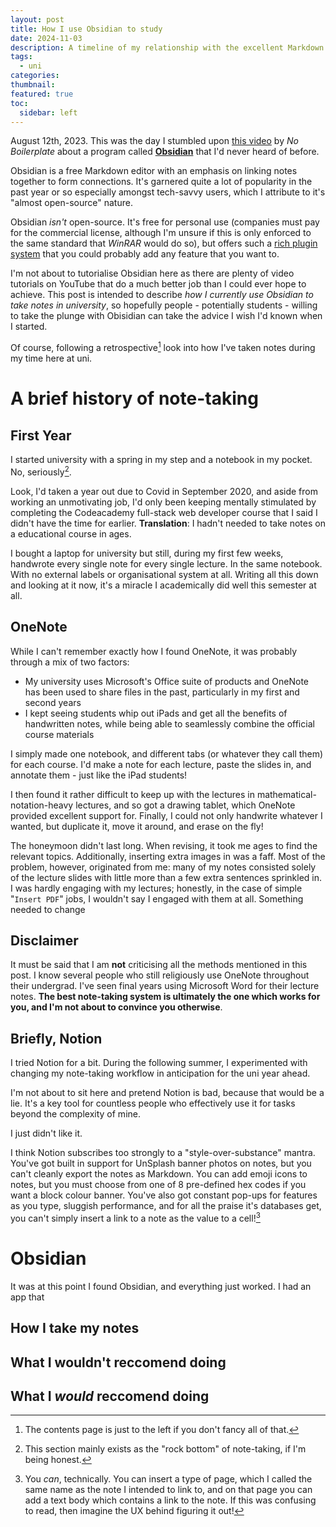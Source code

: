 ```yaml
---
layout: post
title: How I use Obsidian to study
date: 2024-11-03
description: A timeline of my relationship with the excellent Markdown editor "Obsidian", and how my note-taking workflow has evolved over uni.
tags:
  - uni
categories: 
thumbnail: 
featured: true
toc:
  sidebar: left
---
```

August 12th, 2023. This was the day I stumbled upon [this video](https://www.youtube.com/watch?v=DbsAQSIKQXk) by *No Boilerplate* about a program called **[Obsidian](https://obsidian.md/)** that I'd never heard of before. 

Obsidian is a free Markdown editor with an emphasis on linking notes together to form connections. It's garnered quite a lot of popularity in the past year or so especially amongst tech-savvy users, which I attribute to it's "almost open-source" nature.

Obsidian *isn't* open-source. It's free for personal use (companies must pay for the commercial license, although I'm unsure if this is only enforced to the same standard that *WinRAR* would do so), but offers such a [rich plugin system](https://docs.obsidian.md/Home) that you could probably add any feature that you want to.

I'm not about to tutorialise Obsidian here as there are plenty of video tutorials on YouTube that do a much better job than I could ever hope to achieve. This post is intended to describe *how I currently use Obsidian to take notes in university*, so hopefully people - potentially students - willing to take the plunge with Obisidian can take the advice I wish I'd known when I started. 

Of course, following a retrospective[^skip] look into how I've taken notes during my time here at uni.
# A brief history of note-taking
## First Year
I started university with a spring in my step and a notebook in my pocket. No, seriously[^rb].

Look, I'd taken a year out due to Covid in September 2020, and aside from working an unmotivating job, I'd only been keeping mentally stimulated by completing the Codeacademy full-stack web developer course that I said I didn't have the time for earlier. **Translation**: I hadn't needed to take notes on a educational course in ages.

I bought a laptop for university but still, during my first few weeks, handwrote every single note for every single lecture. In the same notebook. With no external labels or organisational system at all. Writing all this down and looking at it now, it's a miracle I academically did well this semester at all.
## OneNote
While I can't remember exactly how I found OneNote, it was probably through a mix of two factors:

- My university uses Microsoft's Office suite of products and OneNote has been used to share files in the past, particularly in my first and second years
- I kept seeing students whip out iPads and get all the benefits of handwritten notes, while being able to seamlessly combine the official course materials

I simply made one notebook, and different tabs (or whatever they call them) for each course. I'd make a note for each lecture, paste the slides in, and annotate them - just like the iPad students!

I then found it rather difficult to keep up with the lectures in mathematical-notation-heavy lectures, and so got a drawing tablet, which OneNote provided excellent support for. Finally, I could not only handwrite whatever I wanted, but duplicate it, move it around, and erase on the fly!

The honeymoon didn't last long. When revising, it took me ages to find the relevant topics. Additionally, inserting extra images in was a faff. Most of the problem, however, originated from me: many of my notes consisted solely of the lecture slides with little more than a few extra sentences sprinkled in. I was hardly engaging with my lectures; honestly, in the case of simple "`Insert PDF`" jobs, I wouldn't say I engaged with them at all. Something needed to change
## Disclaimer
It must be said that I am **not** criticising all the methods mentioned in this post. I know several people who still religiously use OneNote throughout their undergrad. I've seen final years using Microsoft Word for their lecture notes. **The best note-taking system is ultimately the one which works for you, and I'm not about to convince you otherwise**.  
## Briefly, Notion
I tried Notion for a bit. During the following summer, I experimented with changing my note-taking workflow in anticipation for the uni year ahead. 

I'm not about to sit here and pretend Notion is bad, because that would be a lie. It's a key tool for countless people who effectively use it for tasks beyond the complexity of mine.

I just didn't like it.

I think Notion subscribes too strongly to a "style-over-substance" mantra. You've got built in support for UnSplash banner photos on notes, but you can't cleanly export the notes as Markdown. You can add emoji icons to notes, but you must choose from one of 8 pre-defined hex codes if you want a block colour banner. You've also got constant pop-ups for features as you type, sluggish performance, and for all the praise it's databases get, you can't simply insert a link to a note as the value to a cell![^workaround]
# Obsidian
It was at this point I found Obsidian, and everything just worked. I had an app that 
## How I take my notes
## What I wouldn't reccomend doing
## What I *would* reccomend doing

[^skip]: The contents page is just to the left if you don't fancy all of that.
[^rb]: This section mainly exists as the "rock bottom" of note-taking, if I'm being honest.
[^workaround]: You *can*, technically. You can insert a type of page, which I called the same name as the note I intended to link to, and on that page you can add a text body which contains a link to the note. If this was confusing to read, then imagine the UX behind figuring it out!